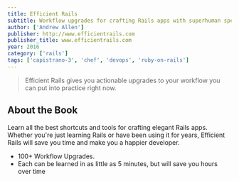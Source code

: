 ```yaml
---
title: Efficient Rails 
subtitle: Workflow upgrades for crafting Rails apps with superhuman speed
author: ['Andrew Allen']
publisher: http://www.efficientrails.com
publisher_title: www.efficientrails.com
year: 2016
category: ['rails']
tags: ['capistrano-3', 'chef', 'devops', 'ruby-on-rails']
---
```


> Efficient Rails gives you actionable upgrades to your workflow you can put into practice right now.

## About the Book

Learn all the best shortcuts and tools for crafting elegant Rails apps. Whether you're just learning Rails or have been using it for years, Efficient Rails will save you time and make you a happier developer.

- 100+ Workflow Upgrades.
- Each can be learned in as little as 5 minutes, but will save you hours over time